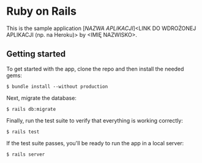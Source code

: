 # Ruby on Rails <NAZWA APLIKACJI>

This is the sample application
[*NAZWA APLIKACJI*]<LINK DO WDROŻONEJ APLIKACJI (np. na Heroku)> 
by <IMIĘ NAZWISKO>.

## Getting started

To get started with the app, clone the repo and then install the needed gems:

```
$ bundle install --without production
```

Next, migrate the database:

```
$ rails db:migrate
```

Finally, run the test suite to verify that everything is working correctly:

```
$ rails test
```

If the test suite passes, you'll be ready to run the app in a local server:

```
$ rails server
```

<MORE INFORMATION>
